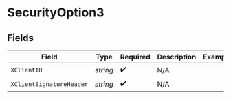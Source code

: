 # SecurityOption3


## Fields

| Field                    | Type                     | Required                 | Description              | Example                  |
| ------------------------ | ------------------------ | ------------------------ | ------------------------ | ------------------------ |
| `XClientID`              | *string*                 | :heavy_check_mark:       | N/A                      |                          |
| `XClientSignatureHeader` | *string*                 | :heavy_check_mark:       | N/A                      |                          |